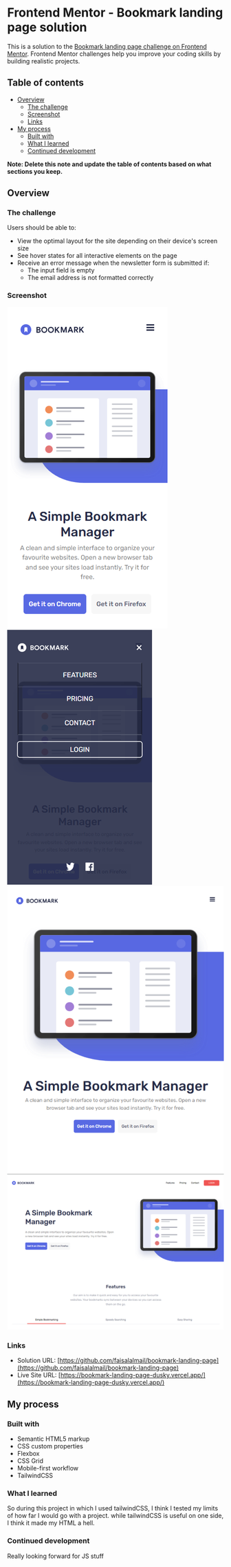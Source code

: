 # Frontend Mentor - Bookmark landing page solution

This is a solution to the [Bookmark landing page challenge on Frontend Mentor](https://www.frontendmentor.io/challenges/bookmark-landing-page-5d0b588a9edda32581d29158). Frontend Mentor challenges help you improve your coding skills by building realistic projects. 

## Table of contents

- [Overview](#overview)
  - [The challenge](#the-challenge)
  - [Screenshot](#screenshot)
  - [Links](#links)
- [My process](#my-process)
  - [Built with](#built-with)
  - [What I learned](#what-i-learned)
  - [Continued development](#continued-development)

**Note: Delete this note and update the table of contents based on what sections you keep.**

## Overview

### The challenge

Users should be able to:

- View the optimal layout for the site depending on their device's screen size
- See hover states for all interactive elements on the page
- Receive an error message when the newsletter form is submitted if:
  - The input field is empty
  - The email address is not formatted correctly

### Screenshot

![mobile view](screenshots/mobile-view.png)
![nav](screenshots/mobile-nav.png)
![tablet view](screenshots/tablet-view.png)
![desktop view](screenshots/desktop-view.png)

### Links

- Solution URL: [https://github.com/faisalalmail/bookmark-landing-page](https://github.com/faisalalmail/bookmark-landing-page)
- Live Site URL: [https://bookmark-landing-page-dusky.vercel.app/](https://bookmark-landing-page-dusky.vercel.app/)

## My process

### Built with

- Semantic HTML5 markup
- CSS custom properties
- Flexbox
- CSS Grid
- Mobile-first workflow
- TailwindCSS


### What I learned

So during this project in which I used tailwindCSS, I think I tested my limits of how far I would go with a project. while tailwindCSS is useful on one side, I think it made my HTML a hell.

### Continued development

Really looking forward for JS stuff


